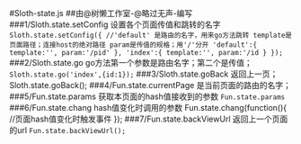 #Sloth-state.js
##由@树懒工作室-@略过无声-编写
###1/Sloth.state.setConfig
设置各个页面传值和跳转的名字
`Sloth.state.setConfig({
 //'default' 是路由的名字，用来go方法跳转
 template是页面路径；连接host的绝对路径
 param是传值的规格；用'/'分开
  'default':{
    template:'',
    param:'/pid'
  },
  'index':{
    template:'',
    param:'/id
  }
});`
###2/Sloth.state.go
go方法第一个参数是路由名字；第二个是传值；
`Sloth.state.go('index',{id:1});`
###3/Sloth.state.goBack
返回上一页；
Sloth.state.goBack();
###4/Fun.state.currentPage
是当前页面的路由的名字；
###5/Fun.state.params
获取本页面的hash值接收到的参数
`Fun.state.params`
###6/Fun.state.chang
hash值变化时调用的参数
Fun.state.chang(function(){
 //页面hash值变化时触发事件
});
###7/Fun.state.backViewUrl
返回上一个页面的url
`Fun.state.backViewUrl();`